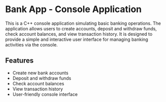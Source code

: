 # Bank App - Console Application

This is a C++ console application simulating basic banking operations. The application allows users to create accounts, deposit and withdraw funds, check account balances, and view transaction history. It is designed to provide a simple and interactive user interface for managing banking activities via the console.

## Features

- Create new bank accounts
- Deposit and withdraw funds
- Check account balances
- View transaction history
- User-friendly console interface
